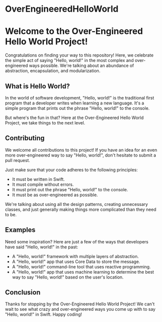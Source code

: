 # OverEngineeredHelloWorld
# Welcome to the Over-Engineered Hello World Project!

Congratulations on finding your way to this repository! Here, we celebrate the simple act of saying "Hello, world!" in the most complex and over-engineered ways possible. We're talking about an abundance of abstraction, encapsulation, and modularization.

## What is Hello World?

In the world of software development, "Hello, world!" is the traditional first program that a developer writes when learning a new language. It's a simple program that prints out the phrase "Hello, world!" to the console.

But where's the fun in that? Here at the Over-Engineered Hello World Project, we take things to the next level.

## Contributing

We welcome all contributions to this project! If you have an idea for an even more over-engineered way to say "Hello, world!", don't hesitate to submit a pull request.

Just make sure that your code adheres to the following principles:

 - It must be written in Swift.
 - It must compile without errors.
 - It must print out the phrase "Hello, world!" to the console.
 - It must be as over-engineered as possible.
 
We're talking about using all the design patterns, creating unnecessary classes, and just generally making things more complicated than they need to be.

## Examples

Need some inspiration? Here are just a few of the ways that developers have said "Hello, world!" in the past:

 - A "Hello, world!" framework with multiple layers of abstraction.
 - A "Hello, world!" app that uses Core Data to store the message.
 - A "Hello, world!" command-line tool that uses reactive programming.
 - A "Hello, world!" app that uses machine learning to determine the best way to say "Hello, world!" based on the user's location.

## Conclusion

Thanks for stopping by the Over-Engineered Hello World Project! We can't wait to see what crazy and over-engineered ways you come up with to say "Hello, world!" in Swift. Happy coding!
